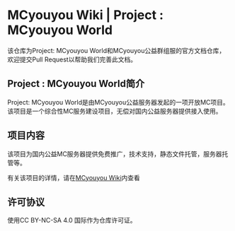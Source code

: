 # MCyouyou Wiki | Project : MCyouyou World
该仓库为Project: MCyouyou World和MCyouyou公益群组服的官方文档仓库，欢迎提交Pull Request以帮助我们完善此文档。

## Project : MCyouyou World简介
Project: MCyouyou World是由MCyouyou公益服务器发起的一项开放MC项目。  
该项目是一个综合性MC服务建设项目，无偿对国内公益服务器提供接入使用。

## 项目内容
该项目为国内公益MC服务器提供免费推广，技术支持，静态文件托管，服务器托管等。

有关该项目的详情，请在[MCyouyou Wiki](https://wiki.mcyou.cn)内查看

## 许可协议
使用CC BY-NC-SA 4.0 国际作为仓库许可证。
